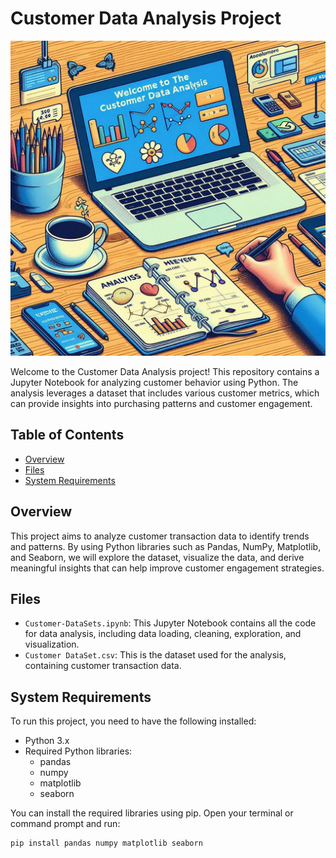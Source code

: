 # Customer Data Analysis Project

![Project Overview](https://github.com/FerasAlsahsh/Customer-Segmentation/blob/main/Customer%20DataSet%20.jpg)


Welcome to the Customer Data Analysis project! This repository contains a Jupyter Notebook for analyzing customer behavior using Python. The analysis leverages a dataset that includes various customer metrics, which can provide insights into purchasing patterns and customer engagement.

## Table of Contents

- [Overview](#overview)
- [Files](#files)
- [System Requirements](#system-requirements)


## Overview

This project aims to analyze customer transaction data to identify trends and patterns. By using Python libraries such as Pandas, NumPy, Matplotlib, and Seaborn, we will explore the dataset, visualize the data, and derive meaningful insights that can help improve customer engagement strategies.

## Files

- `Customer-DataSets.ipynb`: This Jupyter Notebook contains all the code for data analysis, including data loading, cleaning, exploration, and visualization.
- `Customer DataSet.csv`: This is the dataset used for the analysis, containing customer transaction data.

## System Requirements

To run this project, you need to have the following installed:

- Python 3.x
- Required Python libraries:
  - pandas
  - numpy
  - matplotlib
  - seaborn

You can install the required libraries using pip. Open your terminal or command prompt and run:

```bash
pip install pandas numpy matplotlib seaborn



